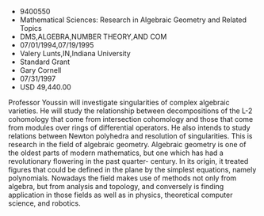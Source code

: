
* 9400550
* Mathematical Sciences: Research in Algebraic Geometry and Related Topics
* DMS,ALGEBRA,NUMBER THEORY,AND COM
* 07/01/1994,07/19/1995
* Valery Lunts,IN,Indiana University
* Standard Grant
* Gary Cornell
* 07/31/1997
* USD 49,440.00

Professor Youssin will investigate singularities of complex algebraic varieties.
He will study the relationship between decompositions of the L-2 cohomology that
come from intersection cohomology and those that come from modules over rings of
differential operators. He also intends to study relations between Newton
polyhedra and resolution of singularities. This is research in the field of
algebraic geometry. Algebraic geometry is one of the oldest parts of modern
mathematics, but one which has had a revolutionary flowering in the past
quarter- century. In its origin, it treated figures that could be defined in the
plane by the simplest equations, namely polynomials. Nowadays the field makes
use of methods not only from algebra, but from analysis and topology, and
conversely is finding application in those fields as well as in physics,
theoretical computer science, and robotics.
